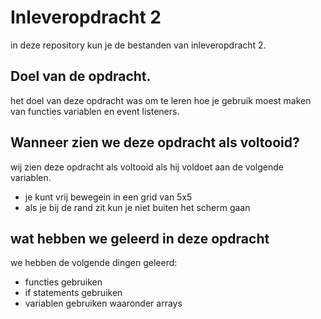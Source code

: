 # Inleveropdracht 2
in deze repository kun je de bestanden van inleveropdracht 2.
## Doel van de opdracht.
het doel van deze opdracht was om te leren hoe je gebruik moest maken van functies variablen en event listeners.
## Wanneer zien we deze opdracht als voltooid?
wij zien deze opdracht als voltooid als hij voldoet aan de volgende variablen.
* je kunt vrij bewegein in een grid van 5x5
* als je bij de rand zit kun je niet buiten het scherm gaan

## wat hebben we geleerd in deze opdracht
we hebben de volgende dingen geleerd:
* functies gebruiken
* if statements gebruiken
* variablen gebruiken waaronder arrays
